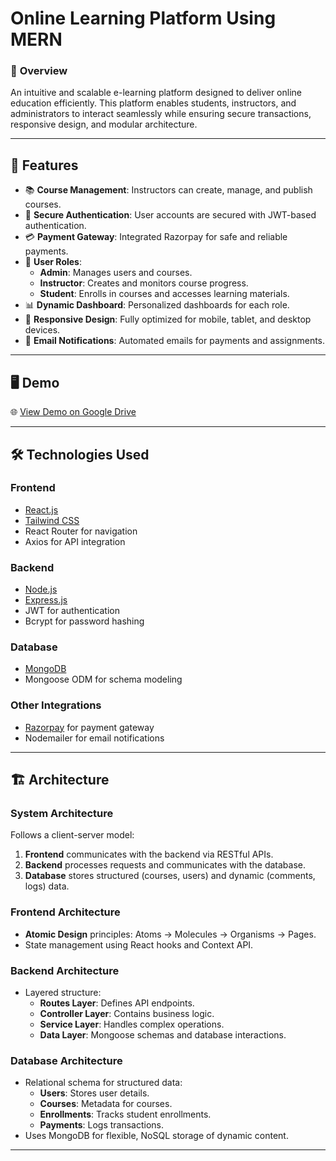 # **Online Learning Platform Using MERN**

### 🚀 **Overview**
An intuitive and scalable e-learning platform designed to deliver online education efficiently. This platform enables students, instructors, and administrators to interact seamlessly while ensuring secure transactions, responsive design, and modular architecture.

---

## 🌟 **Features**
- 📚 **Course Management**: Instructors can create, manage, and publish courses.
- 🔐 **Secure Authentication**: User accounts are secured with JWT-based authentication.
- 💳 **Payment Gateway**: Integrated Razorpay for safe and reliable payments.
- 🎯 **User Roles**:
  - **Admin**: Manages users and courses.
  - **Instructor**: Creates and monitors course progress.
  - **Student**: Enrolls in courses and accesses learning materials.
- 📊 **Dynamic Dashboard**: Personalized dashboards for each role.
- 🔄 **Responsive Design**: Fully optimized for mobile, tablet, and desktop devices.
- 📩 **Email Notifications**: Automated emails for payments and assignments.

---

## 🖥️ **Demo**
🌐 [View Demo on Google Drive](https://drive.google.com/file/d/1h87O5Lr_WDomdKh2RwsJG3Yn10Nljn6O/view?usp=sharing)


---

## 🛠️ **Technologies Used**

### **Frontend**
- [React.js](https://reactjs.org/)
- [Tailwind CSS](https://tailwindcss.com/)
- React Router for navigation
- Axios for API integration

### **Backend**
- [Node.js](https://nodejs.org/)
- [Express.js](https://expressjs.com/)
- JWT for authentication
- Bcrypt for password hashing

### **Database**
- [MongoDB](https://www.mongodb.com/)
- Mongoose ODM for schema modeling

### **Other Integrations**
- [Razorpay](https://razorpay.com/) for payment gateway
- Nodemailer for email notifications

---

## 🏗️ **Architecture**

### **System Architecture**
Follows a client-server model:
1. **Frontend** communicates with the backend via RESTful APIs.
2. **Backend** processes requests and communicates with the database.
3. **Database** stores structured (courses, users) and dynamic (comments, logs) data.

### **Frontend Architecture**
- **Atomic Design** principles: Atoms → Molecules → Organisms → Pages.
- State management using React hooks and Context API.

### **Backend Architecture**
- Layered structure:
  - **Routes Layer**: Defines API endpoints.
  - **Controller Layer**: Contains business logic.
  - **Service Layer**: Handles complex operations.
  - **Data Layer**: Mongoose schemas and database interactions.

### **Database Architecture**
- Relational schema for structured data:
  - **Users**: Stores user details.
  - **Courses**: Metadata for courses.
  - **Enrollments**: Tracks student enrollments.
  - **Payments**: Logs transactions.
- Uses MongoDB for flexible, NoSQL storage of dynamic content.

---


